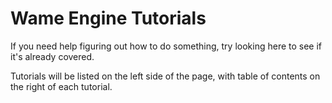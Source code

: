 # Wame Engine Tutorials
If you need help figuring out how to do something, try looking here to see if it's already covered.

Tutorials will be listed on the left side of the page, with table of contents on the right of each tutorial.